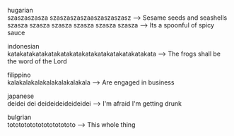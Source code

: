hugarian  
szaszaszasza szaszaszaszaaszaszaszasz -->  Sesame seeds and seashells  
szasza szasza szasza szasza szasza szasza --> Its a spoonful of spicy sauce  

indonesian  
katakatakatakatakatakatakatakatakatakatakatakata --> The frogs shall be the word of the Lord  


filippino   
kalakalakalakalakalakalakala --> Are engaged in business


japanese   
deidei dei deideideideideidei --> I'm afraid I'm getting drunk


bulgrian  
totototototototototototo --> This whole thing

